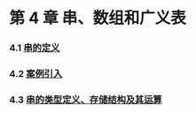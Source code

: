 # 第 4 章 串、数组和广义表

### 4.1 [串的定义](4-1%20串的定义)

### 4.2 [案例引入](4-2%20案例引入)

### 4.3 [串的类型定义、存储结构及其运算](4-3%20串的类型定义、存储结构及其运算)


